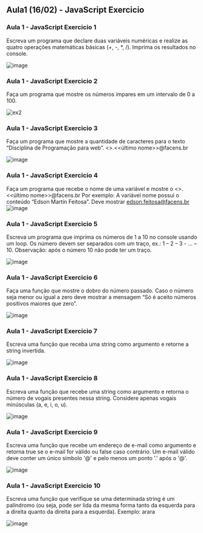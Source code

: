 ## Aula1 (16/02) - JavaScript Exercicio
### Aula 1 - JavaScript Exercicio 1
Escreva um programa que declare duas variáveis numéricas e realize as quatro
operações matemáticas básicas (+, -, *, /). Imprima os resultados no console.

![image](https://github.com/fpvill/AC1/assets/144077908/7c702be5-777d-4b24-87dd-632ec97a4d8d)

### Aula 1 - JavaScript Exercicio 2
Faça um programa que mostre os números impares em um intervalo de 0 a 100.

![ex2](https://github.com/fpvill/AC1/assets/144077908/882ad196-898f-4afb-8d60-c4cb24610e9d)


### Aula 1 - JavaScript Exercicio 3
Faça um programa que mostre a quantidade de caracteres para o texto “Disciplina de
Programação para web”.
<<primeiro>>.<<último nome>>@facens.br

![image](https://github.com/fpvill/AC1/assets/144077908/df093225-34ae-44f9-9292-882250e9bd2e)


### Aula 1 - JavaScript Exercicio 4 
Faça um programa que recebe o nome de uma variável e mostre o
<<primeiro>>.<<último nome>>@facens.br
Por exemplo:
A variável nome possui o conteúdo “Edson Martin Feitosa”.
Deve mostrar edson.feitosa@facens.br
![image](https://github.com/fpvill/AC1/assets/144077908/4cb68099-9af0-4c07-bb7e-6d389eb74bb8)

### Aula 1 - JavaScript Exercicio 5 
Escreva um programa que imprima os números de 1 a 10 no console usando um loop.
Os número devem ser separados com um traço, ex.: 1 – 2 – 3 - ... – 10. Observação:
após o número 10 não pode ter um traço.

![image](https://github.com/fpvill/AC1/assets/144077908/d4ba7dea-dc3f-44be-86ad-f752a72259ed)

### Aula 1 - JavaScript Exercicio 6
Faça uma função que mostre o dobro do número passado. Caso o número seja menor
ou igual a zero deve mostrar a mensagem “Só é aceito números positivos maiores que
zero”.

![image](https://github.com/fpvill/AC1/assets/144077908/66cb1201-33a7-4c91-9462-579cbf9918c9)

### Aula 1 - JavaScript Exercicio 7
Escreva uma função que receba uma string como argumento e retorne a string
invertida.

![image](https://github.com/fpvill/AC1/assets/144077908/0d263da1-0d2a-498d-9f1b-a404ed5d7207)

### Aula 1 - JavaScript Exercicio 8
Escreva uma função que recebe uma string como argumento e retorna o número de
vogais presentes nessa string. Considere apenas vogais minúsculas (a, e, i, o, u).

![image](https://github.com/fpvill/AC1/assets/144077908/1f37ac52-34ce-47d6-892a-ed7d215dc034)

### Aula 1 - JavaScript Exercicio 9
Escreva uma função que recebe um endereço de e-mail como argumento e retorna
true se o e-mail for válido ou false caso contrário. Um e-mail válido deve conter um
único símbolo '@' e pelo menos um ponto '.' após o '@'.

![image](https://github.com/fpvill/AC1/assets/144077908/c9f1ec41-a1ae-4093-9626-8537eaedbcd9)


### Aula 1 - JavaScript Exercicio 10
Escreva uma função que verifique se uma determinada string é um palíndromo (ou
seja, pode ser lida da mesma forma tanto da esquerda para a direita quanto da direita
para a esquerda).
Exemplo: arara

![image](https://github.com/fpvill/AC1/assets/144077908/cb90316e-8b3f-44ba-98e7-662e5fb99359)
